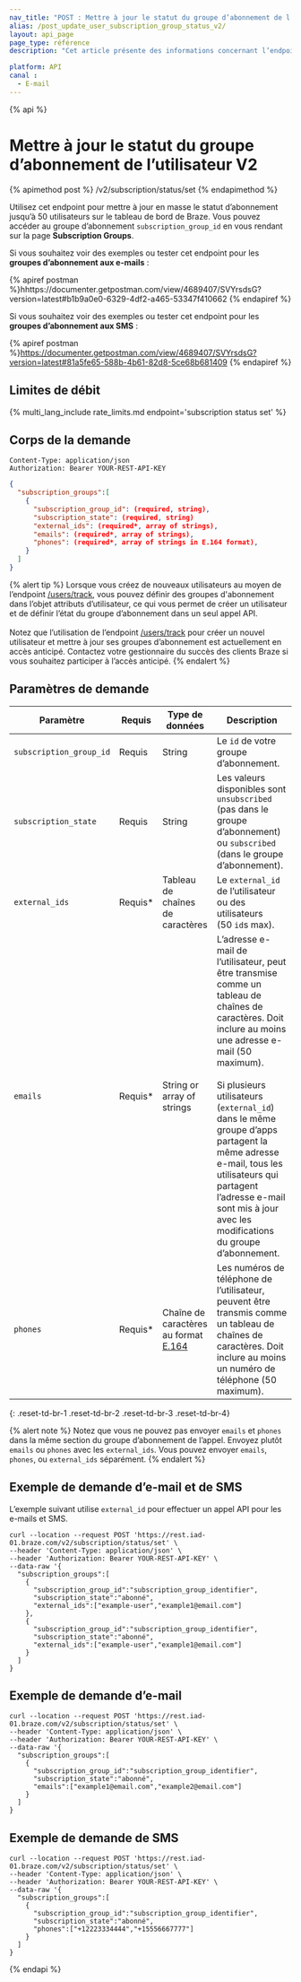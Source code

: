 ```yaml
---
nav_title: "POST : Mettre à jour le statut du groupe d’abonnement de l’utilisateur V2"
alias: /post_update_user_subscription_group_status_v2/
layout: api_page
page_type: référence
description: "Cet article présente des informations concernant l’endpoint Mettre à jour le statut du groupe d’abonnement Braze V2 de l’utilisateur."

platform: API
canal :
  - E-mail
---
```


{% api %}
# Mettre à jour le statut du groupe d’abonnement de l’utilisateur V2
{% apimethod post %}
/v2/subscription/status/set
{% endapimethod %}

Utilisez cet endpoint pour mettre à jour en masse le statut d’abonnement jusqu’à 50 utilisateurs sur le tableau de bord de Braze. Vous pouvez accéder au groupe d’abonnement `subscription_group_id` en vous rendant sur la page **Subscription Groups**.

Si vous souhaitez voir des exemples ou tester cet endpoint pour les **groupes d’abonnement aux e-mails** :

{% apiref postman %}hhttps://documenter.getpostman.com/view/4689407/SVYrsdsG?version=latest#b1b9a0e0-6329-4df2-a465-53347f410662 {% endapiref %}

Si vous souhaitez voir des exemples ou tester cet endpoint pour les **groupes d’abonnement aux SMS** :

{% apiref postman %}https://documenter.getpostman.com/view/4689407/SVYrsdsG?version=latest#81a5fe65-588b-4b61-82d8-5ce68b681409 {% endapiref %}

## Limites de débit

{% multi_lang_include rate_limits.md endpoint='subscription status set' %}

## Corps de la demande

```
Content-Type: application/json
Authorization: Bearer YOUR-REST-API-KEY
```

```json
{
  "subscription_groups":[
    {
      "subscription_group_id": (required, string),
      "subscription_state": (required, string)
      "external_ids": (required*, array of strings),
      "emails": (required*, array of strings),
      "phones": (required*, array of strings in E.164 format),
    }
  ]
}
```

{% alert tip %}
Lorsque vous créez de nouveaux utilisateurs au moyen de l’endpoint [/users/track]({{site.baseurl}}/api/endpoints/user_data/post_user_track/), vous pouvez définir des groupes d'abonnement dans l’objet attributs d’utilisateur, ce qui vous permet de créer un utilisateur et de définir l’état du groupe d’abonnement dans un seul appel API. <br><br>Notez que l’utilisation de l’endpoint [/users/track]({{site.baseurl}}/api/endpoints/user_data/post_user_track/) pour créer un nouvel utilisateur et mettre à jour ses groupes d’abonnement est actuellement en accès anticipé. Contactez votre gestionnaire du succès des clients Braze si vous souhaitez participer à l’accès anticipé.
{% endalert %}

## Paramètres de demande

| Paramètre | Requis | Type de données | Description |
|---|---|---|---|
| `subscription_group_id` | Requis | String | Le `id` de votre groupe d’abonnement. |
| `subscription_state` | Requis | String | Les valeurs disponibles sont `unsubscribed` (pas dans le groupe d’abonnement) ou `subscribed` (dans le groupe d’abonnement). |
| `external_ids` | Requis* | Tableau de chaînes de caractères | Le `external_id` de l’utilisateur ou des utilisateurs (50 `id`s max). |
| `emails` | Requis* | String or array of strings | L’adresse e-mail de l’utilisateur, peut être transmise comme un tableau de chaînes de caractères. Doit inclure au moins une adresse e-mail (50 maximum). <br><br>Si plusieurs utilisateurs (`external_id`) dans le même groupe d’apps partagent la même adresse e-mail, tous les utilisateurs qui partagent l’adresse e-mail sont mis à jour avec les modifications du groupe d’abonnement. |
| `phones` | Requis* | Chaîne de caractères au format [E.164](https://en.wikipedia.org/wiki/E.164) | Les numéros de téléphone de l’utilisateur, peuvent être transmis comme un tableau de chaînes de caractères. Doit inclure au moins un numéro de téléphone (50 maximum). |
{: .reset-td-br-1 .reset-td-br-2 .reset-td-br-3 .reset-td-br-4}

{% alert note %}
Notez que vous ne pouvez pas envoyer `emails` et `phones` dans la même section du groupe d’abonnement de l’appel. Envoyez plutôt `emails` ou `phones` avec les `external_ids`. Vous pouvez envoyer `emails`, `phones`, ou `external_ids` séparément.
{% endalert %}

## Exemple de demande d’e-mail et de SMS

L’exemple suivant utilise `external_id` pour effectuer un appel API pour les e-mails et SMS.

```
curl --location --request POST 'https://rest.iad-01.braze.com/v2/subscription/status/set' \
--header 'Content-Type: application/json' \
--header 'Authorization: Bearer YOUR-REST-API-KEY' \
--data-raw '{
  "subscription_groups":[
    {
      "subscription_group_id":"subscription_group_identifier",
      "subscription_state":"abonné",
      "external_ids":["example-user","example1@email.com"]
    },
    {
      "subscription_group_id":"subscription_group_identifier",
      "subscription_state":"abonné",
      "external_ids":["example-user","example1@email.com"]
    }
  ]
}
```

## Exemple de demande d’e-mail

```
curl --location --request POST 'https://rest.iad-01.braze.com/v2/subscription/status/set' \
--header 'Content-Type: application/json' \
--header 'Authorization: Bearer YOUR-REST-API-KEY' \
--data-raw '{
  "subscription_groups":[
    {
      "subscription_group_id":"subscription_group_identifier",
      "subscription_state":"abonné",
      "emails":["example1@email.com","example2@email.com"]
    }
  ]
}
```

## Exemple de demande de SMS

```
curl --location --request POST 'https://rest.iad-01.braze.com/v2/subscription/status/set' \
--header 'Content-Type: application/json' \
--header 'Authorization: Bearer YOUR-REST-API-KEY' \
--data-raw '{
  "subscription_groups":[
    {
      "subscription_group_id":"subscription_group_identifier",
      "subscription_state":"abonné",
      "phones":["+12223334444","+15556667777"]
    }
  ]
}
```

{% endapi %}

